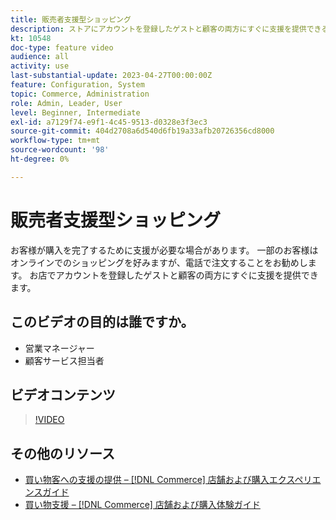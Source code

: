 ```yaml
---
title: 販売者支援型ショッピング
description: ストアにアカウントを登録したゲストと顧客の両方にすぐに支援を提供できる追加方法を説明します。
kt: 10548
doc-type: feature video
audience: all
activity: use
last-substantial-update: 2023-04-27T00:00:00Z
feature: Configuration, System
topic: Commerce, Administration
role: Admin, Leader, User
level: Beginner, Intermediate
exl-id: a7129f74-e9f1-4c45-9513-d0328e3f3ec3
source-git-commit: 404d2708a6d540d6fb19a33afb20726356cd8000
workflow-type: tm+mt
source-wordcount: '98'
ht-degree: 0%

---
```


# 販売者支援型ショッピング

お客様が購入を完了するために支援が必要な場合があります。 一部のお客様はオンラインでのショッピングを好みますが、電話で注文することをお勧めします。 お店でアカウントを登録したゲストと顧客の両方にすぐに支援を提供できます。

## このビデオの目的は誰ですか。

- 営業マネージャー
- 顧客サービス担当者

## ビデオコンテンツ

>[!VIDEO](https://video.tv.adobe.com/v/343662?quality=12&learn=on)

## その他のリソース

- [ 買い物客への支援の提供 –  [!DNL Commerce]  店舗および購入エクスペリエンスガイド ](https://experienceleague.adobe.com/docs/commerce-admin/customers/customer-accounts/manage/login-as-customer.html?lang=ja)
- [ 買い物支援 –  [!DNL Commerce]  店舗および購入体験ガイド ](https://experienceleague.adobe.com/docs/commerce-admin/stores-sales/introduction.html?lang=ja#shopping-assistance)
